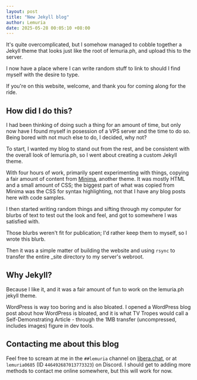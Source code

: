 ```yaml
---
layout: post
title: "New Jekyll blog"
author: Lemuria
date: 2025-05-28 00:05:10 +08:00
---
```


It's quite overcomplicated, but I somehow managed to cobble together a Jekyll theme that looks just like the root of lemuria.ph, and upload this to the server.

I now have a place where I can write random stuff to link to should I find myself with the desire to type.

If you're on this website, welcome, and thank you for coming along for the ride.

## How did I do this?

I had been thinking of doing such a thing for an amount of time, but only now have I found myself in posession of a VPS server and the time to do so. Being bored with not much else to do, I decided, why not?

To start, I wanted my blog to stand out from the rest, and be consistent with the overall look of lemuria.ph, so I went about creating a custom Jekyll theme.

With four hours of work, primarily spent experimenting with things, copying a fair amount of content from [Minima](https://github.com/jekyll/minima), another theme. It was mostly HTML and a small amount of CSS; the biggest part of what was copied from Minima was the CSS for syntax highlighting, not that I have any blog posts here with code samples.

I then started writing random things and sifting through my computer for blurbs of text to test out the look and feel, and got to somewhere I was satisfied with.

Those blurbs weren't fit for publication; I'd rather keep them to myself, so I wrote this blurb.

Then it was a simple matter of building the website and using `rsync` to transfer the entire _site directory to my server's webroot.

## Why Jekyll?

Because I like it, and it was a fair amount of fun to work on the lemuria.ph jekyll theme.

WordPress is way too boring and is also bloated. I opened a WordPress blog post about how WordPress is bloated, and it is what TV Tropes would call a Self-Demonstrating Article - through the 1MB transfer (uncompressed, includes images) figure in dev tools.

## Contacting me about this blog

Feel free to scream at me in the `##lemuria` channel on [libera.chat](https://web.libera.chat), or at `lemuria0685` (ID `446492687013773323`) on Discord. I should get to adding more methods to contact me online somewhere, but this will work for now.
